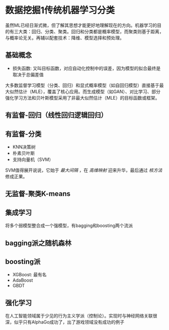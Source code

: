 # 数据挖掘1传统机器学习分类

虽然ML已经日渐式微，但了解其思想才能更好地理解现在的方向。机器学习的目的有三大类：回归、分类、聚类。回归和分类都是概率模型，而聚类则基于距离，与概率论无关。再辅以配套技术：降维、模型选择和预处理。

## 基础概念

* 损失函数: 又叫目标函数，对应自动化控制中的误差，因为模型的拟合最终是取决于总偏差值

大多数监督学习模型（分类、回归）和显式概率模型（如自回归模型）直接基于最大似然估计（MLE），覆盖了核心应用。而生成模型（如GAN）、对比学习、部分强化学习方法和贝叶斯模型采用了非最大似然估计（MLE）的目标函数或框架。

## 有监督-回归（线性回归逻辑回归）

## 有监督-分类

* KNN决策树
* 朴素贝叶斯
* 支持向量机（SVM）

SVM值得展开说说，它始于 *最大间隔* ，在 *高维映射* 迎来升华，最后通过 *核方法* 修成正果。

## 无监督-聚类K-means

## 集成学习

将多个弱模型整合成一个强模型，有bagging和boosting两个流派

## bagging派之随机森林

## boosting派

* XGBoost: 最有名
* AdaBoost
* GBDT

## 强化学习

在人工智能领域属于少见的行为主义学派（控制论）。实现时与神经网络关联很深，似乎只有AlphaGo成功了，出了游戏领域没有成功的例子
